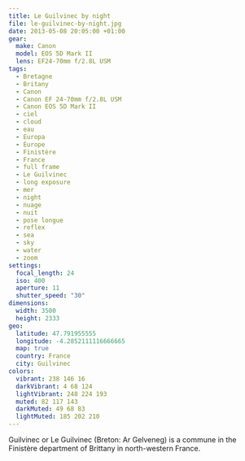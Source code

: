 ```yaml
---
title: Le Guilvinec by night
file: le-guilvinec-by-night.jpg
date: 2013-05-08 20:05:00 +01:00
gear:
  make: Canon
  model: EOS 5D Mark II
  lens: EF24-70mm f/2.8L USM
tags:
  - Bretagne
  - Britany
  - Canon
  - Canon EF 24-70mm f/2.8L USM
  - Canon EOS 5D Mark II
  - ciel
  - cloud
  - eau
  - Europa
  - Europe
  - Finistère
  - France
  - full frame
  - Le Guilvinec
  - long exposure
  - mer
  - night
  - nuage
  - nuit
  - pose longue
  - reflex
  - sea
  - sky
  - water
  - zoom
settings:
  focal_length: 24
  iso: 400
  aperture: 11
  shutter_speed: "30"
dimensions:
  width: 3500
  height: 2333
geo:
  latitude: 47.791955555
  longitude: -4.2852111116666665
  map: true
  country: France
  city: Guilvinec
colors:
  vibrant: 238 146 16
  darkVibrant: 4 68 124
  lightVibrant: 248 224 193
  muted: 82 117 143
  darkMuted: 49 68 83
  lightMuted: 185 202 210
---
```


Guilvinec or Le Guilvinec (Breton: Ar Gelveneg) is a commune in the Finistère department of Brittany in north-western France.
